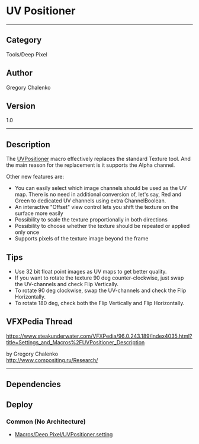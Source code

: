 # UV Positioner
___

## Category
Tools/Deep Pixel

## Author
Gregory Chalenko

## Version
1.0

___

## Description
<p>The <a href="https://www.steakunderwater.com/VFXPedia/96.0.243.189/index4035.html?title=Settings_and_Macros%2FUVPositioner_Description">UVPositioner</a> macro effectively replaces the standard Texture tool. And the main reason for the replacement is it supports the Alpha channel.</p>

<p>Other new features are:</p>


<ul>
	<li>You can easily select which image channels should be used as the UV map. There is no need in additional conversion of, let's say, Red and Green to dedicated UV channels using extra ChannelBoolean.</li>
	<li>An interactive "Offset" view control lets you shift the texture on the surface more easily</li>
	<li>Possibility to scale the texture proportionally in both directions</li>
	<li>Possibility to choose whether the texture should be repeated or applied only once</li>
	<li>Supports pixels of the texture image beyond the frame</li>
</ul>


<h2>Tips</h2>

<ul>
	<li>Use 32 bit float point images as UV maps to get better quality.</li>
	<li>If you want to rotate the texture 90 deg counter-clockwise, just swap the UV-channels and check Flip Vertically.</li>
	<li>To rotate 90 deg clockwise, swap the UV-channels and check the Flip Horizontally.</li>
	<li>To rotate 180 deg, check both the Flip Vertically and Flip Horizontally.</li>
</ul>


<h2>VFXPedia Thread</h2>

<p><a href="https://www.steakunderwater.com/VFXPedia/96.0.243.189/index4035.html?title=Settings_and_Macros%2FUVPositioner_Description">https://www.steakunderwater.com/VFXPedia/96.0.243.189/index4035.html?title=Settings_and_Macros%2FUVPositioner_Description</a></p>

<p>by Gregory Chalenko<br>
<a href="http://www.compositing.ru/Research/">http://www.compositing.ru/Research/</a></p>



___

## Dependencies

## Deploy

### Common (No Architecture)

<ul>
<li><a href="https://gitlab.com/WeSuckLess/Reactor/-/blob/master/Atoms/com.GregoryChalenko.UVPositioner/Macros/Deep Pixel/UVPositioner.setting?ref_type=heads">Macros/Deep Pixel/UVPositioner.setting</a></li>
</ul>
